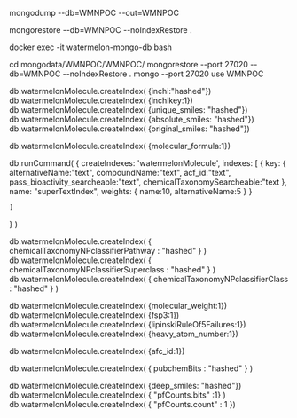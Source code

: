mongodump --db=WMNPOC --out=WMNPOC


mongorestore --db=WMNPOC --noIndexRestore .


docker exec -it watermelon-mongo-db bash

cd mongodata/WMNPOC/WMNPOC/
mongorestore --port 27020 --db=WMNPOC --noIndexRestore .
mongo --port 27020
use WMNPOC



db.watermelonMolecule.createIndex( {inchi:"hashed"})
db.watermelonMolecule.createIndex( {inchikey:1})
db.watermelonMolecule.createIndex( {unique_smiles: "hashed"})
db.watermelonMolecule.createIndex( {absolute_smiles: "hashed"})
db.watermelonMolecule.createIndex( {original_smiles: "hashed"})

db.watermelonMolecule.createIndex( {molecular_formula:1})


db.runCommand(
  {
    createIndexes: 'watermelonMolecule',
    indexes: [
        {
            key: {
                alternativeName:"text", compoundName:"text", acf_id:"text", pass_bioactivity_searcheable:"text", chemicalTaxonomySearcheable:"text
            },
            name: "superTextIndex",
	    weights: { name:10, alternativeName:5  }
        }

    ]
  }
)

db.watermelonMolecule.createIndex( { chemicalTaxonomyNPclassifierPathway : "hashed" } )
db.watermelonMolecule.createIndex( { chemicalTaxonomyNPclassifierSuperclass : "hashed" } )
db.watermelonMolecule.createIndex( { chemicalTaxonomyNPclassifierClass : "hashed" } )



db.watermelonMolecule.createIndex( {molecular_weight:1})
db.watermelonMolecule.createIndex( {fsp3:1})
db.watermelonMolecule.createIndex( {lipinskiRuleOf5Failures:1})
db.watermelonMolecule.createIndex( {heavy_atom_number:1})



db.watermelonMolecule.createIndex( {afc_id:1})

db.watermelonMolecule.createIndex( { pubchemBits : "hashed" } )

db.watermelonMolecule.createIndex( {deep_smiles: "hashed"})
db.watermelonMolecule.createIndex( { "pfCounts.bits" :1} )
db.watermelonMolecule.createIndex( { "pfCounts.count" : 1 })


